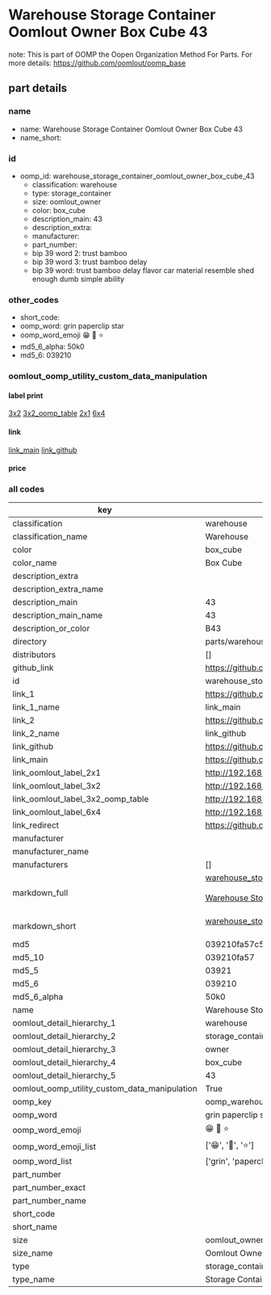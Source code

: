 # Warehouse Storage Container Oomlout Owner Box Cube 43  

note: This is part of OOMP the Oopen Organization Method For Parts. For more details: https://github.com/oomlout/oomp_base

##  part details
  







### name
* name: Warehouse Storage Container Oomlout Owner Box Cube 43
* name_short: 
### id
* oomp_id: warehouse_storage_container_oomlout_owner_box_cube_43
  * classification: warehouse
  * type: storage_container
  * size: oomlout_owner
  * color: box_cube
  * description_main: 43
  * description_extra: 
  * manufacturer: 
  * part_number: 
  * bip 39 word 2: trust bamboo
  * bip 39 word 3: trust bamboo delay
  * bip 39 word: trust bamboo delay flavor car material resemble shed enough dumb simple ability

### other_codes
* short_code: 
* oomp_word: grin paperclip star
* oomp_word_emoji :grin: :paperclip: :star:
* md5_6_alpha: 50k0
* md5_6: 039210






### oomlout_oomp_utility_custom_data_manipulation
#### label print
[3x2](http://192.168.1.245:1112/?label=oomp%2050k0)
[3x2_oomp_table](http://192.168.1.108:1112/?label=oomp%2050k0)
[2x1](http://192.168.1.242:1112/?label=oomp%2050k0)
[6x4](http://192.168.1.55:1112/?label=oomp%2050k0)    

#### link

[link_main](https://github.com/oomlout/oomlout_oomp_version_1_messy/tree/main/parts/warehouse_storage_container_oomlout_owner_box_cube_43) [link_github](https://github.com/oomlout/oomlout_oomp_version_1_messy/tree/main/parts/warehouse_storage_container_oomlout_owner_box_cube_43)                             

#### price







### all codes 
| key | value |  
| --- | --- |  
| classification | warehouse |  
| classification_name | Warehouse |  
| color | box_cube |  
| color_name | Box Cube |  
| description_extra |  |  
| description_extra_name |  |  
| description_main | 43 |  
| description_main_name | 43 |  
| description_or_color | B43 |  
| directory | parts/warehouse_storage_container_oomlout_owner_box_cube_43 |  
| distributors | [] |  
| github_link | https://github.com/oomlout/oomlout_oomp_part_src/tree/main/parts/warehouse_storage_container_oomlout_owner_box_cube_43 |  
| id | warehouse_storage_container_oomlout_owner_box_cube_43 |  
| link_1 | https://github.com/oomlout/oomlout_oomp_version_1_messy/tree/main/parts/warehouse_storage_container_oomlout_owner_box_cube_43 |  
| link_1_name | link_main |  
| link_2 | https://github.com/oomlout/oomlout_oomp_version_1_messy/tree/main/parts/warehouse_storage_container_oomlout_owner_box_cube_43 |  
| link_2_name | link_github |  
| link_github | https://github.com/oomlout/oomlout_oomp_version_1_messy/tree/main/parts/warehouse_storage_container_oomlout_owner_box_cube_43 |  
| link_main | https://github.com/oomlout/oomlout_oomp_version_1_messy/tree/main/parts/warehouse_storage_container_oomlout_owner_box_cube_43 |  
| link_oomlout_label_2x1 | http://192.168.1.242:1112/?label=oomp%2050k0 |  
| link_oomlout_label_3x2 | http://192.168.1.245:1112/?label=oomp%2050k0 |  
| link_oomlout_label_3x2_oomp_table | http://192.168.1.108:1112/?label=oomp%2050k0 |  
| link_oomlout_label_6x4 | http://192.168.1.55:1112/?label=oomp%2050k0 |  
| link_redirect | https://github.com/oomlout/oomlout_oomp_version_1_messy/tree/main/parts/warehouse_storage_container_oomlout_owner_box_cube_43 |  
| manufacturer |  |  
| manufacturer_name |  |  
| manufacturers | [] |  
| markdown_full | [warehouse_storage_container_oomlout_owner_box_cube_43](none)<br>[](none)<br>[Warehouse Storage Container Oomlout Owner Box Cube 43](none)<br><br> |  
| markdown_short | [warehouse_storage_container_oomlout_owner_box_cube_43](none)<br><br> |  
| md5 | 039210fa57c556ea2391258a73c4874d |  
| md5_10 | 039210fa57 |  
| md5_5 | 03921 |  
| md5_6 | 039210 |  
| md5_6_alpha | 50k0 |  
| name | Warehouse Storage Container Oomlout Owner Box Cube 43 |  
| oomlout_detail_hierarchy_1 | warehouse |  
| oomlout_detail_hierarchy_2 | storage_container |  
| oomlout_detail_hierarchy_3 | owner |  
| oomlout_detail_hierarchy_4 | box_cube |  
| oomlout_detail_hierarchy_5 | 43 |  
| oomlout_oomp_utility_custom_data_manipulation | True |  
| oomp_key | oomp_warehouse_storage_container_oomlout_owner_box_cube_43 |  
| oomp_word | grin paperclip star |  
| oomp_word_emoji | :grin: :paperclip: :star: |  
| oomp_word_emoji_list | [':grin:', ':paperclip:', ':star:'] |  
| oomp_word_list | ['grin', 'paperclip', 'star'] |  
| part_number |  |  
| part_number_exact |  |  
| part_number_name |  |  
| short_code |  |  
| short_name |  |  
| size | oomlout_owner |  
| size_name | Oomlout Owner |  
| type | storage_container |  
| type_name | Storage Container |  
